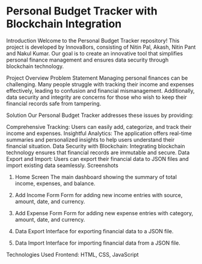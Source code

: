 # Personal Budget Tracker with Blockchain Integration
Introduction
Welcome to the Personal Budget Tracker repository! This project is developed by Innova8ors, consisting of Nitin Pal, Akash, Nitin Pant and Nakul Kumar. Our goal is to create an innovative tool that simplifies personal finance management and ensures data security through blockchain technology.

Project Overview
Problem Statement
Managing personal finances can be challenging. Many people struggle with tracking their income and expenses effectively, leading to confusion and financial mismanagement. Additionally, data security and integrity are concerns for those who wish to keep their financial records safe from tampering.

Solution
Our Personal Budget Tracker addresses these issues by providing:

Comprehensive Tracking: Users can easily add, categorize, and track their income and expenses.
Insightful Analytics: The application offers real-time summaries and personalized insights to help users understand their financial situation.
Data Security with Blockchain: Integrating blockchain technology ensures that financial records are immutable and secure.
Data Export and Import: Users can export their financial data to JSON files and import existing data seamlessly.
Screenshots
1. Home Screen
The main dashboard showing the summary of total income, expenses, and balance.

2. Add Income Form
Form for adding new income entries with source, amount, date, and currency.

3. Add Expense Form
Form for adding new expense entries with category, amount, date, and currency.

4. Data Export
Interface for exporting financial data to a JSON file.

5. Data Import
Interface for importing financial data from a JSON file.

Technologies Used
Frontend: HTML, CSS, JavaScript
